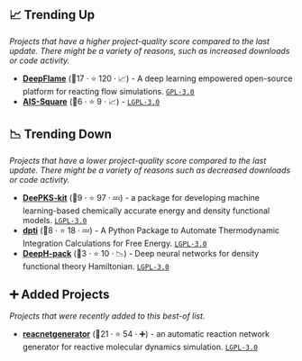 ## 📈 Trending Up

_Projects that have a higher project-quality score compared to the last update. There might be a variety of reasons, such as increased downloads or code activity._

- <b><a href="https://github.com/deepmodeling/deepflame-dev">DeepFlame</a></b> (🥈17 ·  ⭐ 120 · 📈) - A deep learning empowered open-source platform for reacting flow simulations. <code><a href="http://bit.ly/2M0xdwT">GPL-3.0</a></code>
- <b><a href="https://github.com/deepmodeling/AIS-Square">AIS-Square</a></b> (🥉6 ·  ⭐ 9 · 📈) -  <code><a href="http://bit.ly/37RvQcA">LGPL-3.0</a></code>

## 📉 Trending Down

_Projects that have a lower project-quality score compared to the last update. There might be a variety of reasons such as decreased downloads or code activity._

- <b><a href="https://github.com/deepmodeling/deepks-kit">DeePKS-kit</a></b> (🥉9 ·  ⭐ 97 · 💤) - a package for developing machine learning-based chemically accurate energy and density functional models. <code><a href="http://bit.ly/37RvQcA">LGPL-3.0</a></code>
- <b><a href="https://github.com/deepmodeling/dpti">dpti</a></b> (🥉8 ·  ⭐ 18 · 💤) - A Python Package to Automate Thermodynamic Integration Calculations for Free Energy. <code><a href="http://bit.ly/37RvQcA">LGPL-3.0</a></code>
- <b><a href="https://github.com/deepmodeling/DeepH-pack">DeepH-pack</a></b> (🥉3 ·  ⭐ 10 · 📉) - Deep neural networks for density functional theory Hamiltonian. <code><a href="http://bit.ly/37RvQcA">LGPL-3.0</a></code>

## ➕ Added Projects

_Projects that were recently added to this best-of list._

- <b><a href="https://github.com/deepmodeling/reacnetgenerator">reacnetgenerator</a></b> (🥈21 ·  ⭐ 54 · ➕) - an automatic reaction network generator for reactive molecular dynamics simulation. <code><a href="http://bit.ly/37RvQcA">LGPL-3.0</a></code>

